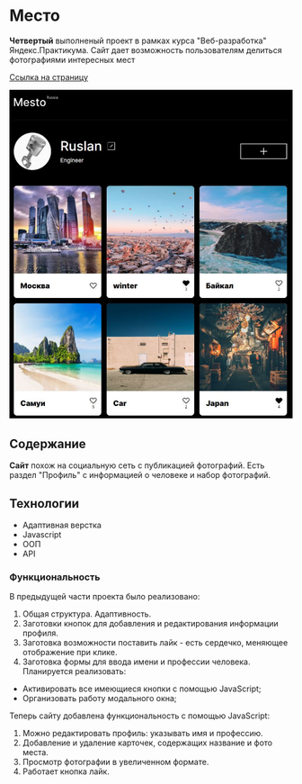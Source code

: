 ﻿# Место
**Четвертый** выполненый проект в рамках курса "Веб-разработка" Яндекс.Практикума. Сайт дает возможность пользователям делиться фотографиями интересных мест

[Ссылка на страницу](https://r2u1s.github.io/mesto-project/) 

![image](https://github.com/R2u1s/mesto-project/blob/main/src/images/mesto.JPG)

## Содержание
**Сайт** похож на социальную сеть с публикацией фотографий. Есть раздел "Профиль" с информацией о человеке и набор фотографий.
## Технологии
* Адаптивная верстка
* Javascript
* ООП
* API
### Функциональность
В предыдущей части проекта было реализовано:
1. Общая структура. Адаптивность.
2. Заготовки кнопок для добавления и редактирования информации профиля.
3. Заготовка возможности поставить лайк - есть сердечко, меняющее отображение при клике.
4. Заготовка формы для ввода имени и профессии человека.
Планируется реализовать:
* Активировать все имеющиеся кнопки с помощью JavaScript;
* Организовать работу модального окна;

Теперь сайту добавлена функциональность с помощью JavaScript:
1. Можно редактировать профиль: указывать имя и профессию.
2. Добавление и удаление карточек, содержащих название и фото места.
3. Просмотр фотографии в увеличенном формате.
4. Работает кнопка лайк.


